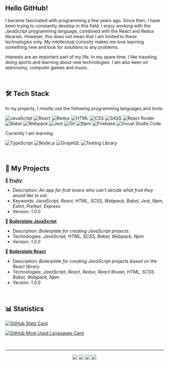 ## Hello GitHub!

I became fascinated with programming a few years ago. Since then, I have been trying to constantly develop in this field. I enjoy working with the JavaScript programming language, combined with the React and Redux libraries. However, this does not mean that I am limited to these technologies only. My intellectual curiosity makes me love learning something new and look for solutions to any problems.

Interests are an important part of my life. In my spare time, I like traveling, doing sports and learning about new technologies. I am also keen on astronomy, computer games and music.

<br/>

## 🛠️ Tech Stack

In my projects, I mostly use the following programming languages and tools:

<img src="https://img.shields.io/badge/JavaScript-F7DF1E?style=flat&logo=javascript&logoColor=white" alt="JavaScript"></a>
<img src="https://img.shields.io/badge/React-61DAFB?style=flat&logo=react&logoColor=white" alt="React"></a>
<img src="https://img.shields.io/badge/Redux-764ABC?style=flat&logo=redux&logoColor=white" alt="Redux"></a>
<img src="https://img.shields.io/badge/HTML-E34F26?style=flat&logo=html5&logoColor=white" alt="HTML"></a>
<img src="https://img.shields.io/badge/CSS-1572B6?style=flat&logo=css3&logoColor=white" alt="CSS"></a>
<img src="https://img.shields.io/badge/SASS-CC6699?style=flat&logo=SASS&logoColor=white" alt="SASS"></a>
<img src="https://img.shields.io/badge/React%20Router-CA4245?logo=react-router&logoColor=white" alt="React Router"></a>
<img src="https://img.shields.io/badge/Babel-F9DC3E?style=flat&logo=babel&logoColor=white" alt="Babel"></a>
<img src="https://img.shields.io/badge/Webpack-8DD6F9?style=flat&logo=webpack&logoColor=white" alt="Webpack"></a>
<img src="https://img.shields.io/badge/Jest-C21325?style=flat&logo=jest&logoColor=white" alt="Jest"></a>
<img src="https://img.shields.io/badge/Git-F05032?style=flat&logo=git&logoColor=white" alt="Git"></a>
<img src="https://img.shields.io/badge/Npm-CB3837?style=flat&logo=npm&logoColor=white" alt="Npm"></a>
<img src="https://img.shields.io/badge/Firebase-FFCA28?style=flat&logo=firebase&logoColor=white" alt="Firebase"></a>
<img src="https://img.shields.io/badge/Visual%20Studio%20Code-007ACC?style=flat&logo=visual%20studio%20code&logoColor=white" alt="Visual Studio Code"></a>

Currently I am learning:

<img src="https://img.shields.io/badge/TypeScript-3178C6?style=flat&logo=typescript&logoColor=white" alt="TypeScript"></a>
<img src="https://img.shields.io/badge/Node.js-339933?style=flat&logo=node.js&logoColor=white" alt="Node.js"></a>
<img src="https://img.shields.io/badge/GraphQL-E10098?style=flat&logo=graphql&logoColor=white" alt="GraphQL"></a>
<img src="https://img.shields.io/badge/Testing%20Library-E33332?style=flat&logo=testinglibrary&logoColor=white" alt="Testing Library"></a>

<br/>

## 💼 My Projects

🍓 <a href="https://github.com/lszymanski7/fruity-app"><b>Fruity</b></a>
- Description: <i>An app for fruit lovers who can't decide what fruit they would like to eat.</i>
- Keywords: <i>JavaScript, React, HTML, SCSS, Webpack, Babel, Jest, Npm, Eslint, Prettier, Express</i>
- Version: <i>1.0.0</i>

📜 <a href="https://github.com/lszymanski7/boilerplate-js"><b>Boilerplate JavaScript</b></a>
- Description: <i>Boilerplate for creating JavaScript projects.</i>
- Technologies: <i>JavaScript, HTML, SCSS, Babel, Webpack, Npm</i>
- Version: <i>1.0.0</i>

📜 <a href="https://github.com/lszymanski7/boilerplate-react"><b>Boilerplate React</b></a>
- Description: <i>Boilerplate for creating JavaScript projects based on the React library.</i>
- Technologies: <i>JavaScript, React, Redux, React Router, HTML, SCSS, Babel, Webpack, Npm</i>
- Version: <i>1.0.0</i>

<br/>

## 📊 Statistics

<a href="https://github.com/lszymanski7"><img src="https://github-readme-stats.vercel.app/api?username=lszymanski7&theme=default&show_icons=true&custom_title=Activity&include_all_commits=true" alt="GitHub Stats Card"></a>

<a href="https://github.com/lszymanski7"><img src="https://github-readme-stats.vercel.app/api/top-langs/?username=lszymanski7&theme=default&custom_title=Most%20Used%20Languages&card_width=495&langs_count=3" alt="GitHub Most Used Languages Card"></a>

<!-- <br/>

## 🏆 Achievements

<a href="https://github.com/lszymanski7"><img src="https://github-profile-trophy.vercel.app/?username=lszymanski7&theme=flat&margin-w=10&no-bg=false" alt="GitHub Profile Trophy Card"></a> -->

<br/>

---

<p align="center">
  <a href="https://stackoverflow.com/users/18706083"><img src="https://img.shields.io/badge/Stack%20Overflow-f58025?style=flat&logo=stackoverflow&logoColor=white"></a>
  <a href="https://gitlab.com/lszymanski7"><img src="https://img.shields.io/badge/GitLab-424242?style=flat&logo=gitlab"></a>
  <a href="https://www.linkedin.com/in/lszymanski7"><img src="https://img.shields.io/badge/LinkedIn-0a66c2?style=flat&logo=linkedin"></a>
  <a href="https://twitter.com/lszymanski7_"><img src="https://img.shields.io/twitter/follow/lszymanski7_?label=Twitter&style=social"></a>
</p>
